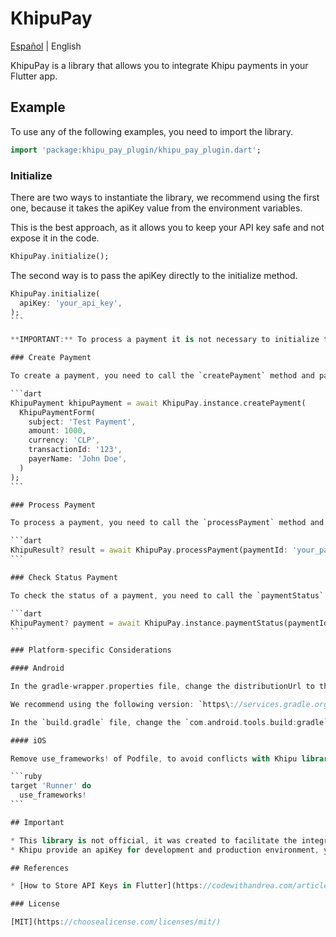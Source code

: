 # KhipuPay

[Español](README.md) | English

KhipuPay is a library that allows you to integrate Khipu payments in your Flutter app.

## Example

To use any of the following examples, you need to import the library.

```dart
import 'package:khipu_pay_plugin/khipu_pay_plugin.dart';
```

### Initialize

There are two ways to instantiate the library, we recommend using the first one, because it takes the apiKey value from the environment variables.

This is the best approach, as it allows you to keep your API key safe and not expose it in the code.

```dart
KhipuPay.initialize();
```

The second way is to pass the apiKey directly to the initialize method.

````dart
KhipuPay.initialize(
  apiKey: 'your_api_key',
);
```

**IMPORTANT:** To process a payment it is not necessary to initialize the library, since the Khipu API calls can be made from the backend. So it is only necessary to initialize the library if you want to make Khipu API calls from the frontend.

### Create Payment

To create a payment, you need to call the `createPayment` method and pass a `KhipuPaymentForm` object as a parameter. The `createPayment` method will return a `KhipuPayment` object.

```dart
KhipuPayment khipuPayment = await KhipuPay.instance.createPayment(
  KhipuPaymentForm(
    subject: 'Test Payment',
    amount: 1000,
    currency: 'CLP',
    transactionId: '123',
    payerName: 'John Doe',
  )
);
```

### Process Payment

To process a payment, you need to call the `processPayment` method and pass a `paymentId` as a parameter, obtained from the `createPayment` method. The `processPayment` method will return a `KhipuResult` object.

```dart
KhipuResult? result = await KhipuPay.processPayment(paymentId: 'your_payment_id');
```

### Check Status Payment

To check the status of a payment, you need to call the `paymentStatus` method and pass a `paymentId` as a parameter, obtained from the `createPayment` method. The `paymentStatus` method will return a `KhipuPayment` object.

```dart
KhipuPayment? payment = await KhipuPay.instance.paymentStatus(paymentId: 'your_payment_id');
```

### Platform-specific Considerations

#### Android

In the gradle-wrapper.properties file, change the distributionUrl to the latest version of Gradle.

We recommend using the following version: `https\://services.gradle.org/distributions/gradle-8.4-bin.zip`

In the `build.gradle` file, change the `com.android.tools.build:gradle` version to the latest version compatible with the Gradle version in this case `8.3.2`.

#### iOS

Remove use_frameworks! of Podfile, to avoid conflicts with Khipu library

```ruby
target 'Runner' do
  use_frameworks!
```

## Important

* This library is not official, it was created to facilitate the integration of Khipu payments into Flutter apps.
* Khipu provide an apiKey for development and production environment, you must change these fields, depending on the environment in which your application is located, so that you can process your payments correctly.

## References

* [How to Store API Keys in Flutter](https://codewithandrea.com/articles/flutter-api-keys-dart-define-env-files/)

### License

[MIT](https://choosealicense.com/licenses/mit/)
